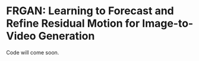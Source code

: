 # FRGAN: Learning to Forecast and Refine Residual Motion for Image-to-Video Generation

Code will come soon.

